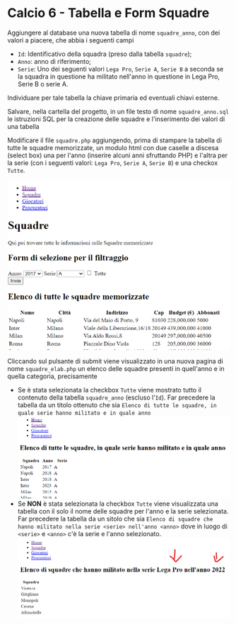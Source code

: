 # Calcio 6 - Tabella e Form Squadre

Aggiungere al database una nuova tabella di nome `squadre_anno`, con dei valori a piacere,  che abbia i seguenti campi
* `Id`: Identificativo della squadra (preso dalla tabella `squadre`); 
* `Anno`: anno di riferimento;
* `Serie`: Uno dei seguenti valori `Lega Pro`, `Serie A`, `Serie B` a seconda se la squadra in questione ha militato nell'anno in questione in Lega Pro, Serie B o serie A.

Individuare per tale tabella la chiave primaria ed eventuali chiavi esterne.

Salvare, nella cartella del progetto, in un file testo di nome `squadre_anno.sql` le istruzioni SQL per la creazione delle squadre e l'inserimento dei valori di una tabella 

Modificare il file `squadre.php` aggiungendo, prima di stampare la tabella di tutte le squadre memorizzate, un modulo html  con due caselle a discesa (select box)  una per l'anno (inserire alcuni anni sfruttando PHP) e l'altra per la serie (con i seguenti valori: `Lega Pro`, `Serie A`, `Serie B`) e una checkox `Tutte`.

 ![Squadre](./img/Calcio6-Squadre.png)

Cliccando sul pulsante di submit viene visualizzato in una nuova pagina di nome `squadre_elab.php` un elenco delle squadre presenti in quell'anno e in quella categoria, precisamente 
* Se è stata selezionata la checkbox `Tutte` viene mostrato tutto il contenuto della tabella `squadre_anno` (escluso l'`Id`). Far precedere la tabella da un titolo ottenuto che sia `Elenco di tutte le squadre, in quale serie hanno militato e in quale anno`
![Squadre](./img/Calcio6-Squadre_Elab_Tutte.png)
* Se **NON** è stata selezionata la checkbox `Tutte` viene visualizzata una tabella con il solo il nome delle squadre per l'anno e la serie selezionata. Far precedere la tabella da un sitolo che sia `Elenco di squadre che hanno militato nella serie <serie> nell'anno <anno>` dove in luogo di `<serie>` e `<anno>` c'è la serie e l'anno selezionato.
![Squadre](./img/Calcio6-Squadre_Elab.png)


